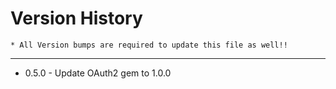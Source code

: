 Version History
====
    * All Version bumps are required to update this file as well!!
----

* 0.5.0 - Update OAuth2 gem to 1.0.0
